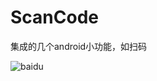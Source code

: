 # ScanCode
集成的几个android小功能，如扫码<br>

![baidu](http://img.blog.csdn.net/20170328145626896?watermark/2/text/aHR0cDovL2Jsb2cuY3Nkbi5uZXQvQW5kcm9pZF95eXg=/font/5a6L5L2T/fontsize/400/fill/I0JBQkFCMA==/dissolve/70/gravity/Center"app主页") 
